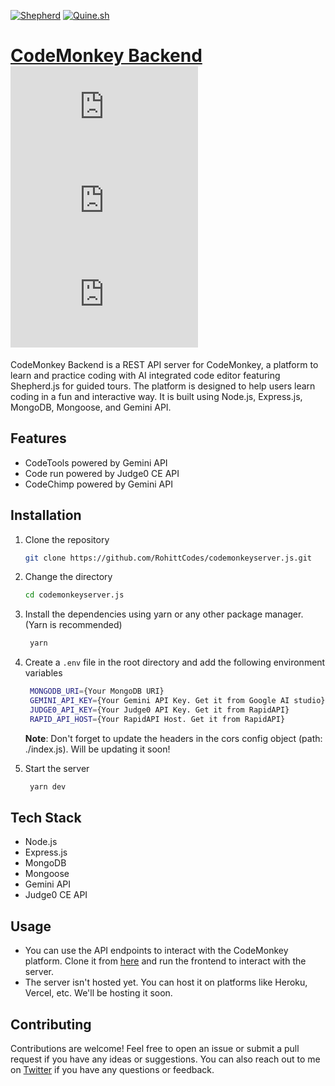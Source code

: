 [![Shepherd](https://img.shields.io/badge/Shepherd-JS-EFF2F3?labelColor=16202D&style=for-the-badge&link=https://shepherdjs.dev/)](https://shepherdjs.dev/)
[![Quine.sh](https://img.shields.io/badge/Quine.sh-131633?style=for-the-badge&link=https://quine.sh/)](https://quine.sh/)

# [CodeMonkey Backend](https://github.com/RohittCodes/codemonkeyserver.js) ![GitHub repo size](https://img.shields.io/github/repo-size/RohittCodes/codemonkeyserver.js?style=for-the-badge) ![GitHub](https://img.shields.io/github/license/RohittCodes/codemonkeyserver.js?style=for-the-badge) ![GitHub last commit](https://img.shields.io/github/last-commit/RohittCodes/codemonkeyserver.js?style=for-the-badge)

CodeMonkey Backend is a REST API server for CodeMonkey, a platform to learn and practice coding with AI integrated code editor featuring Shepherd.js for guided tours. The platform is designed to help users learn coding in a fun and interactive way. It is built using Node.js, Express.js, MongoDB, Mongoose, and Gemini API.

## Features

- CodeTools powered by Gemini API
- Code run powered by Judge0 CE API
- CodeChimp powered by Gemini API

## Installation

1. Clone the repository
   ```sh
   git clone https://github.com/RohittCodes/codemonkeyserver.js.git
    ```

2. Change the directory
   ```sh
   cd codemonkeyserver.js
   ```

3. Install the dependencies using yarn or any other package manager. (Yarn is recommended)
   ```sh
    yarn
   ```

4. Create a `.env` file in the root directory and add the following environment variables
   ```sh
    MONGODB_URI={Your MongoDB URI}
    GEMINI_API_KEY={Your Gemini API Key. Get it from Google AI studio}
    JUDGE0_API_KEY={Your Judge0 API Key. Get it from RapidAPI}
    RAPID_API_HOST={Your RapidAPI Host. Get it from RapidAPI}
    ```

   **Note**: Don't forget to update the headers in the cors config object (path: ./index.js). Will be updating it soon!
    
5. Start the server
   ```sh
    yarn dev
    ```

## Tech Stack

- Node.js
- Express.js
- MongoDB
- Mongoose
- Gemini API
- Judge0 CE API

## Usage

- You can use the API endpoints to interact with the CodeMonkey platform. Clone it from [here](https://github.com/RohittCodes/codemonkey.js) and run the frontend to interact with the server.
- The server isn't hosted yet. You can host it on platforms like Heroku, Vercel, etc. We'll be hosting it soon.

## Contributing

Contributions are welcome! Feel free to open an issue or submit a pull request if you have any ideas or suggestions. You can also reach out to me on [Twitter](https://twitter.com/RohittCodes) if you have any questions or feedback.
